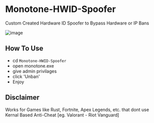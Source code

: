 # Monotone-HWID-Spoofer
Custom Created Hardware ID Spoofer to Bypass Hardware or IP Bans
<br>

![image](https://github.com/arman3l/Monotone-HWID-Spoofer/assets/161511545/73dba998-1820-4bfc-89cc-e8b4bbe1b58f)


## How To Use
* cd `Monotone-HWID-Spoofer`
* open monotone.exe
* give admin privilages
* click 'Unban'
* Enjoy

## Disclaimer
Works for Games like Rust, Fortnite, Apex Legends, etc. that dont use Kernal Based Anti-Cheat [eg. Valorant - Riot Vanguard]

